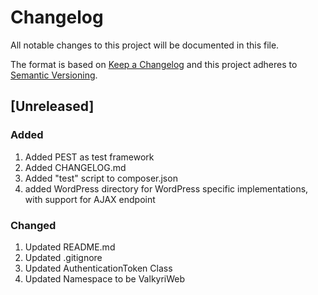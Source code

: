 # Changelog

All notable changes to this project will be documented in this file.

The format is based on [Keep a Changelog](http://keepachangelog.com/) and this project adheres to [Semantic Versioning](http://semver.org/).

## [Unreleased]

### Added
1. Added PEST as test framework
2. Added CHANGELOG.md
3. Added "test" script to composer.json
4. added WordPress directory for WordPress specific implementations, with support for AJAX endpoint

### Changed
1. Updated README.md
2. Updated .gitignore
3. Updated AuthenticationToken Class
4. Updated Namespace to be ValkyriWeb
